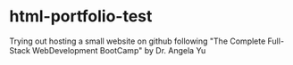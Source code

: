 # html-portfolio-test
Trying out hosting a small website on github following "The Complete Full-Stack WebDevelopment BootCamp" by Dr. Angela Yu 
